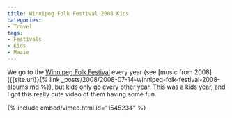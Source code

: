 ```yaml
---
title: Winnipeg Folk Festival 2008 Kids
categories:
- Travel
tags:
- Festivals
- Kids
- Mazie
---
```


We go to the [Winnipeg Folk Festival](http://www.winnipegfolkfestival.ca/) every year (see [music from 2008]({{site.url}}{% link _posts/2008/2008-07-14-winnipeg-folk-festival-2008-albums.md %}), but kids only go every other year. This was a kids year, and I got this really cute video of them having some fun.

{% include embed/vimeo.html id="1545234" %}
